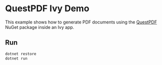 # QuestPDF Ivy Demo

This example shows how to generate PDF documents using the [QuestPDF](https://github.com/QuestPDF/QuestPDF) NuGet package inside an Ivy app.

## Run
```bash
dotnet restore
dotnet run
```
